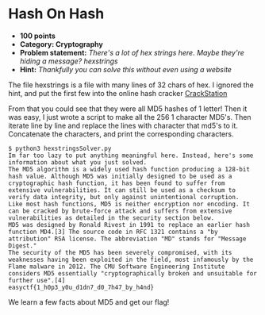 Hash On Hash
======
* **100 points**
* **Category: Cryptography**
* **Problem statement:** _There's a lot of hex strings here. Maybe they're hiding a message? hexstrings_
* **Hint:** _Thankfully you can solve this without even using a website_

The file hexstrings is a file with many lines of 32 chars of hex.
I ignored the hint, and put the first few into the online hash cracker [CrackStation](https://crackstation.net/)

From that you could see that they were all MD5 hashes of 1 letter!
Then it was easy,
I just wrote a script to make all the 256 1 character MD5's.
Then iterate line by line and replace the lines with character that md5's to it. Concatenate the characters, and print the corresponding characters.

```
$ python3 hexstringsSolver.py
Im far too lazy to put anything meaningful here. Instead, here's some information about what you just solved.
The MD5 algorithm is a widely used hash function producing a 128-bit hash value. Although MD5 was initially designed to be used as a cryptographic hash function, it has been found to suffer from extensive vulnerabilities. It can still be used as a checksum to verify data integrity, but only against unintentional corruption.
Like most hash functions, MD5 is neither encryption nor encoding. It can be cracked by brute-force attack and suffers from extensive vulnerabilities as detailed in the security section below.
MD5 was designed by Ronald Rivest in 1991 to replace an earlier hash function MD4.[3] The source code in RFC 1321 contains a "by attribution" RSA license. The abbreviation "MD" stands for "Message Digest."
The security of the MD5 has been severely compromised, with its weaknesses having been exploited in the field, most infamously by the Flame malware in 2012. The CMU Software Engineering Institute considers MD5 essentially "cryptographically broken and unsuitable for further use".[4]
easyctf{1_h0p3_y0u_d1dn7_d0_7h47_by_h4nd}
```

We learn a few facts about MD5 and get our flag!
